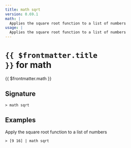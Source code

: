 ```yaml
---
title: math sqrt
version: 0.69.1
math: |
  Applies the square root function to a list of numbers
usage: |
  Applies the square root function to a list of numbers
---
```


# <code>{{ $frontmatter.title }}</code> for math

<div style='white-space: pre-wrap;margin-top: 10px'>{{ $frontmatter.math }}</div>

## Signature

```> math sqrt ```

## Examples

Apply the square root function to a list of numbers
```shell
> [9 16] | math sqrt
```
